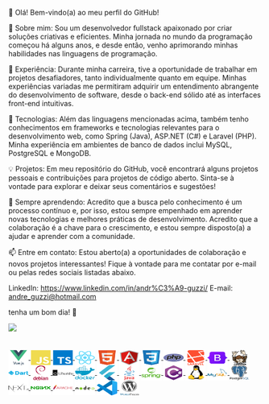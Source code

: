 👋 Olá! Bem-vindo(a) ao meu perfil do GitHub!

🚀 Sobre mim:
Sou um desenvolvedor fullstack apaixonado por criar soluções criativas e eficientes. Minha jornada no mundo da programação começou há alguns anos, e desde então, venho aprimorando minhas habilidades nas linguagens de programação.

💼 Experiência:
Durante minha carreira, tive a oportunidade de trabalhar em projetos desafiadores, tanto individualmente quanto em equipe. Minhas experiências variadas me permitiram adquirir um entendimento abrangente do desenvolvimento de software, desde o back-end sólido até as interfaces front-end intuitivas.

🔧 Tecnologias:
Além das linguagens mencionadas acima, também tenho conhecimentos em frameworks e tecnologias relevantes para o desenvolvimento web, como Spring (Java), ASP.NET (C#) e Laravel (PHP). Minha experiência em ambientes de banco de dados inclui MySQL, PostgreSQL e MongoDB.

💡 Projetos:
Em meu repositório do GitHub, você encontrará alguns projetos pessoais e contribuições para projetos de código aberto. Sinta-se à vontade para explorar e deixar seus comentários e sugestões!

🌱 Sempre aprendendo:
Acredito que a busca pelo conhecimento é um processo contínuo e, por isso, estou sempre empenhado em aprender novas tecnologias e melhores práticas de desenvolvimento. Acredito que a colaboração é a chave para o crescimento, e estou sempre disposto(a) a ajudar e aprender com a comunidade.

📫 Entre em contato:
Estou aberto(a) a oportunidades de colaboração e novos projetos interessantes! Fique à vontade para me contatar por e-mail ou pelas redes sociais listadas abaixo.

LinkedIn: https://www.linkedin.com/in/andr%C3%A9-guzzi/
E-mail: andre_guzzi@hotmail.com

tenha um bom dia! 🤝

<div>
  <a href="https://github.com/andreguzzi">
   <img height=360em" src="https://github-readme-stats.vercel.app/api/top-langs/?username=andreguzzi"/>
</div>

<br>
<div style="display: inline_block"><br>
  <img align="center" alt="Andre-Vue" height="30" width="40" src="https://raw.githubusercontent.com/devicons/devicon/master/icons/vuejs/vuejs-original-wordmark.svg">
  <img align="center" alt="Andre-Js" height="30" width="40" src="https://raw.githubusercontent.com/devicons/devicon/master/icons/javascript/javascript-plain.svg">
  <img align="center" alt="Andre-Ts" height="30" width="40" src="https://raw.githubusercontent.com/devicons/devicon/master/icons/typescript/typescript-plain.svg">
  <img align="center" alt="Andre-React" height="30" width="40" src="https://raw.githubusercontent.com/devicons/devicon/master/icons/react/react-original.svg">
  <img align="center" alt="Andre-HTML" height="30" width="40" src="https://raw.githubusercontent.com/devicons/devicon/master/icons/html5/html5-original.svg">
  <img align="center" alt="Andre-ANGULAR" height="30" width="40" src="https://raw.githubusercontent.com/devicons/devicon/master/icons/angularjs/angularjs-original.svg">
  <img align="center" alt="Andre-CSS" height="30" width="40" src="https://raw.githubusercontent.com/devicons/devicon/master/icons/css3/css3-original.svg">
  <img align="center" alt="Andre-PHP" height="30" width="40" src="https://raw.githubusercontent.com/devicons/devicon/master/icons/php/php-original.svg">
  <img align="center" alt="Andre-LARAVEL" height="30" width="40" src="https://raw.githubusercontent.com/devicons/devicon/master/icons/laravel/laravel-plain-wordmark.svg">
  <img align="center" alt="Andre-BOOTSTRAP" height="30" width="40" src="https://raw.githubusercontent.com/devicons/devicon/master/icons/bootstrap/bootstrap-original.svg">
  <img align="center" alt="Andre-COMPOSER" height="30" width="40" src="https://raw.githubusercontent.com/devicons/devicon/master/icons/composer/composer-original.svg">
  <img align="center" alt="Andre-DART" height="30" width="40" src="https://raw.githubusercontent.com/devicons/devicon/master/icons/dart/dart-plain-wordmark.svg">
  <img align="center" alt="Andre-DEBIAN" height="30" width="40" src="https://raw.githubusercontent.com/devicons/devicon/master/icons/debian/debian-plain-wordmark.svg">
  <img align="center" alt="Andre-UBUNTU" height="30" width="40" src="https://raw.githubusercontent.com/devicons/devicon/master/icons/ubuntu/ubuntu-plain-wordmark.svg">
  <img align="center" alt="Andre-DOCKER" height="30" width="40" src="https://raw.githubusercontent.com/devicons/devicon/master/icons/docker/docker-plain-wordmark.svg">
  <img align="center" alt="Andre-FLUTTER" height="30" width="40" src="https://raw.githubusercontent.com/devicons/devicon/master/icons/flutter/flutter-original.svg">
  <img align="center" alt="Andre-JAVA" height="30" width="40" src="https://raw.githubusercontent.com/devicons/devicon/master/icons/java/java-original-wordmark.svg">
  <img align="center" alt="Andre-SPRING" height="30" width="40" src="https://raw.githubusercontent.com/devicons/devicon/master/icons/spring/spring-original-wordmark.svg">
  <img align="center" alt="Andre-Csharp" height="30" width="40" src="https://raw.githubusercontent.com/devicons/devicon/master/icons/csharp/csharp-original.svg">
  <img align="center" alt="Andre-LINUX" height="30" width="40" src="https://raw.githubusercontent.com/devicons/devicon/master/icons/linux/linux-original.svg">
  <img align="center" alt="Andre-MYSQL" height="30" width="40" src="https://raw.githubusercontent.com/devicons/devicon/master/icons/mysql/mysql-original-wordmark.svg">
  <img align="center" alt="Andre-POSTGRES" height="30" width="40" src="https://raw.githubusercontent.com/devicons/devicon/master/icons/postgresql/postgresql-original-wordmark.svg">
  <img align="center" alt="Andre-NEXTJS" height="30" width="40" src="https://raw.githubusercontent.com/devicons/devicon/master/icons/nextjs/nextjs-original-wordmark.svg">
  <img align="center" alt="Andre-NGINX" height="30" width="40" src="https://raw.githubusercontent.com/devicons/devicon/master/icons/nginx/nginx-original.svg">
  <img align="center" alt="Andre-APACHE" height="30" width="40" src="https://raw.githubusercontent.com/devicons/devicon/master/icons/apache/apache-original-wordmark.svg">
  <img align="center" alt="Andre-NODEJS" height="30" width="40" src="https://raw.githubusercontent.com/devicons/devicon/master/icons/nodejs/nodejs-original-wordmark.svg">
  <img align="center" alt="Andre-VSCODE" height="30" width="40" src="https://raw.githubusercontent.com/devicons/devicon/master/icons/vscode/vscode-original.svg">
  <img align="center" alt="Andre-WORDPRESS" height="30" width="40" src="https://raw.githubusercontent.com/devicons/devicon/master/icons/wordpress/wordpress-original.svg">
</div>
